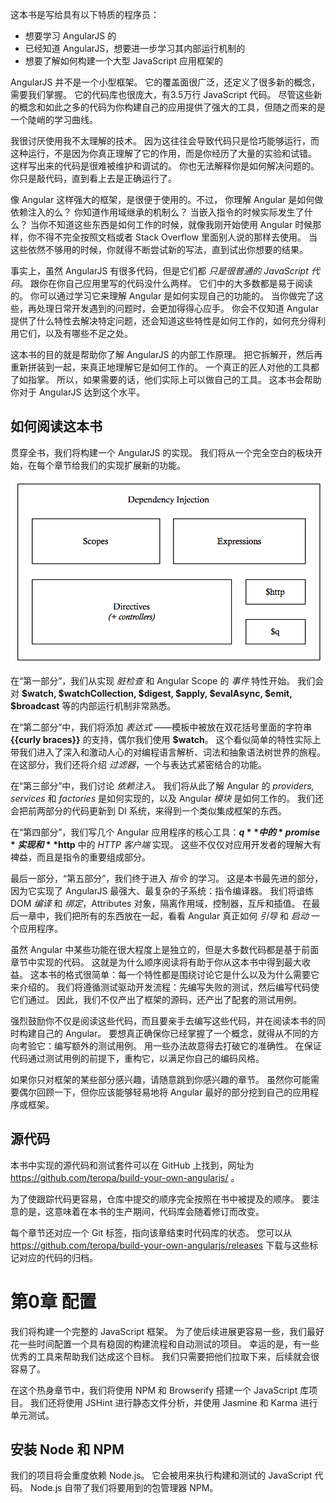 这本书是写给具有以下特质的程序员：

- 想要学习 AngularJS 的
- 已经知道 AngularJS，想要进一步学习其内部运行机制的
- 想要了解如何构建一个大型 JavaScript 应用框架的

AngularJS 并不是一个小型框架。
它的覆盖面很广泛，还定义了很多新的概念，需要我们掌握。
它的代码库也很庞大，有3.5万行 JavaScript 代码。
尽管这些新的概念和如此之多的代码为你构建自己的应用提供了强大的工具，但随之而来的是一个陡峭的学习曲线。

我很讨厌使用我不太理解的技术。
因为这往往会导致代码只是恰巧能够运行，而这种运行，不是因为你真正理解了它的作用，而是你经历了大量的实验和试错。
这样写出来的代码是很难被维护和调试的。
你也无法解释你是如何解决问题的。
你只是敲代码，直到看上去是正确运行了。

像 Angular 这样强大的框架，是很便于使用的。不过，
你理解 Angular 是如何做依赖注入的么？
你知道作用域继承的机制么？
当嵌入指令的时候实际发生了什么？
当你不知道这些东西是如何工作的时候，就像我刚开始使用 Angular 时候那样，你不得不完全按照文档或者 Stack Overflow 里面别人说的那样去使用。
当这些依然不够用的时候，你就得不断尝试新的写法，直到试出你想要的结果。

事实上，虽然 AngularJS 有很多代码，但是它们都 *只是很普通的 JavaScript 代码*。
跟你在你自己应用里写的代码没什么两样。
它们中的大多数都是易于阅读的。
你可以通过学习它来理解 Angular 是如何实现自己的功能的。
当你做完了这些，再处理日常开发遇到的问题时，会更加得得心应手。
你会不仅知道 Angular 提供了什么特性去解决特定问题，还会知道这些特性是如何工作的，如何充分得利用它们，以及有哪些不足之处。

这本书的目的就是帮助你了解 AngularJS 的内部工作原理。
把它拆解开，然后再重新拼装到一起，来真正地理解它是如何工作的。
一个真正的匠人对他的工具都了如指掌。
所以，如果需要的话，他们实际上可以做自己的工具。
这本书会帮助你对于 AngularJS 达到这个水平。

## 如何阅读这本书

贯穿全书，我们将构建一个 AngularJS 的实现。
我们将从一个完全空白的板块开始，在每个章节给我们的实现扩展新的功能。

![0-1](./img/0-1.png)

在“第一部分”，我们从实现 *脏检查* 和 Angular Scope 的 *事件* 特性开始。
我们会对 **$watch, $watchCollection, $digest, $apply, $evalAsync, $emit, $broadcast** 等的内部运行机制非常熟悉。

在“第二部分”中，我们将添加 *表达式* ——模板中被放在双花括号里面的字符串 **{{curly braces}}** 的支持，偶尔我们使用 **$watch**。
这个看似简单的特性实际上带我们进入了深入和激动人心的对编程语言解析、词法和抽象语法树世界的旅程。
在这部分，我们还将介绍 *过滤器*，一个与表达式紧密结合的功能。

在“第三部分”中，我们讨论 *依赖注入*。
我们将从此了解 Angular 的 *providers, services* 和 *factories* 是如何实现的，以及 Angular *模块* 是如何工作的。
我们还会把前两部分的代码更新到 DI 系统，来得到一个类似集成框架的东西。

在“第四部分”，我们写几个 Angular 应用程序的核心工具：**$q** 中的 *promise* 实现和 **$http** 中的 *HTTP 客户端* 实现。
这些不仅仅对应用开发者的理解大有裨益，而且是指令的重要组成部分。

最后一部分，“第五部分”，我们终于进入 *指令* 的学习。
这是本书最先进的部分，因为它实现了 AngularJS 最强大、最复杂的子系统：指令编译器。
我们将谙练 DOM *编译* 和 *绑定*，Attributes 对象，隔离作用域，控制器，互斥和插值。
在最后一章中，我们把所有的东西放在一起，看看 Angular 真正如何 *引导* 和 *启动* 一个应用程序。

虽然 Angular 中某些功能在很大程度上是独立的，但是大多数代码都是基于前面章节中实现的代码。
这就是为什么顺序阅读将有助于你从这本书中得到最大收益。
这本书的格式很简单：每一个特性都是围绕讨论它是什么以及为什么需要它来介绍的。
我们将遵循测试驱动开发流程：先编写失败的测试，然后编写代码使它们通过。
因此，我们不仅产出了框架的源码，还产出了配套的测试用例。

强烈鼓励你不仅是阅读这些代码，而且要亲手去编写这些代码，并在阅读本书的同时构建自己的 Angular。
要想真正确保你已经掌握了一个概念，就得从不同的方向考验它：编写额外的测试用例。
用一些办法故意得去打破它的准确性。
在保证代码通过测试用例的前提下，重构它，以满足你自己的编码风格。

如果你只对框架的某些部分感兴趣，请随意跳到你感兴趣的章节。
虽然你可能需要偶尔回顾一下，但你应该能够轻易地将 Angular 最好的部分挖到自己的应用程序或框架。

## 源代码

本书中实现的源代码和测试套件可以在 GitHub 上找到，网址为 https://github.com/teropa/build-your-own-angularjs/ 。

为了使跟踪代码更容易，仓库中提交的顺序完全按照在书中被提及的顺序。
要注意的是，这意味着在本书的生产期间，代码库会随着修订而改变。

每个章节还对应一个 Git 标签，指向该章结束时代码库的状态。
您可以从 https://github.com/teropa/build-your-own-angularjs/releases 下载与这些标记对应的代码的归档。

# 第0章 配置

我们将构建一个完整的 JavaScript 框架。
为了使后续进展更容易一些，我们最好花一些时间配置一个具有稳固的构建流程和自动测试的项目。
幸运的是，有一些优秀的工具来帮助我们达成这个目标。
我们只需要把他们拉取下来，后续就会很容易了。

在这个热身章节中，我们将使用 NPM 和 Browserify 搭建一个 JavaScript 库项目。
我们还将使用 JSHint 进行静态文件分析，并使用 Jasmine 和 Karma 进行单元测试。

## 安装 Node 和 NPM

我们的项目将会重度依赖 Node.js。
它会被用来执行构建和测试的 JavaScript 代码。
Node.js 自带了我们将要用到的包管理器 NPM。

